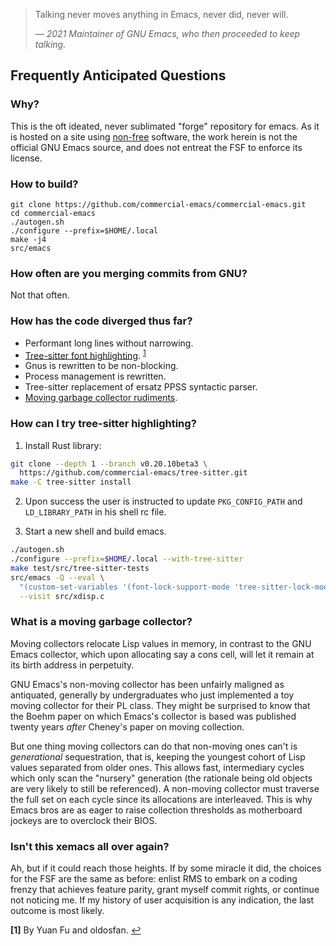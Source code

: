 > Talking never moves anything in Emacs, never did, never will.
>
> &mdash; <cite>2021 Maintainer of GNU Emacs, who then proceeded to keep talking.</cite>

## Frequently Anticipated Questions

### Why?

This is the oft ideated, never sublimated "forge" repository for
emacs.  As it is hosted on a site using
[non-free](https://www.gnu.org/philosophy/categories.en.html)
software, the work herein is not the official GNU Emacs source, and
does not entreat the FSF to enforce its license.

### How to build?

```
git clone https://github.com/commercial-emacs/commercial-emacs.git
cd commercial-emacs
./autogen.sh
./configure --prefix=$HOME/.local
make -j4
src/emacs
```

### How often are you merging commits from GNU?

Not that often.

### How has the code diverged thus far?

- Performant long lines without narrowing.
- [Tree-sitter font highlighting](#tree-sitter). <sup id="a1">[1](#f1)</sup>
- Gnus is rewritten to be non-blocking.
- Process management is rewritten.
- Tree-sitter replacement of ersatz PPSS syntactic parser.
- [Moving garbage collector rudiments](#moving-collector).

### <a name="tree-sitter"></a>How can I try tree-sitter highlighting?

1. Install Rust library:
```bash
git clone --depth 1 --branch v0.20.10beta3 \
  https://github.com/commercial-emacs/tree-sitter.git
make -C tree-sitter install
```

2. Upon success the user is instructed to update `PKG_CONFIG_PATH` and
`LD_LIBRARY_PATH` in his shell rc file.

3. Start a new shell and build emacs.
```bash
./autogen.sh
./configure --prefix=$HOME/.local --with-tree-sitter
make test/src/tree-sitter-tests
src/emacs -Q --eval \
  "(custom-set-variables '(font-lock-support-mode 'tree-sitter-lock-mode))" \
  --visit src/xdisp.c
```

### <a name="moving-collector"></a>What is a moving garbage collector?

Moving collectors relocate Lisp values in memory, in contrast to the
GNU Emacs collector, which upon allocating say a cons cell, will let
it remain at its birth address in perpetuity.

GNU Emacs's non-moving collector has been unfairly maligned as
antiquated, generally by undergraduates who just implemented a toy
moving collector for their PL class.  They might be surprised to know
that the Boehm paper on which Emacs's collector is based was published
twenty years *after* Cheney's paper on moving collection.

But one thing moving collectors can do that non-moving ones can't is
*generational* sequestration, that is, keeping the youngest cohort of
Lisp values separated from older ones.  This allows fast, intermediary
cycles which only scan the "nursery" generation (the rationale being
old objects are very likely to still be referenced).  A non-moving
collector must traverse the full set on each cycle since its
allocations are interleaved.  This is why Emacs bros are as eager to
raise collection thresholds as motherboard jockeys are to overclock
their BIOS.

### Isn't this xemacs all over again?

Ah, but if it could reach those heights.  If by some miracle it did,
the choices for the FSF are the same as before: enlist RMS to embark
on a coding frenzy that achieves feature parity, grant myself commit
rights, or continue not noticing me.  If my history of user
acquisition is any indication, the last outcome is most likely.

<b id="f1">[1]</b> By Yuan Fu and oldosfan. [↩](#a1)
